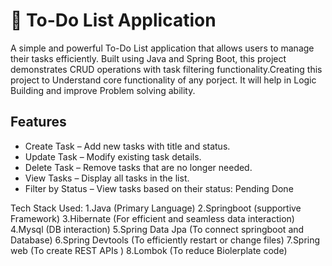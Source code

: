 # 📝 To-Do List Application

A simple and powerful To-Do List application that allows users to manage their tasks efficiently. Built using Java and Spring Boot, this project demonstrates CRUD operations with task filtering functionality.Creating this project to Understand core functionality of any porject. It will help in Logic Building and improve Problem solving ability.

## Features

- Create Task – Add new tasks with title and status.
- Update Task – Modify existing task details.
- Delete Task – Remove tasks that are no longer needed.
- View Tasks – Display all tasks in the list.
- Filter by Status – View tasks based on their status:
  Pending
  Done

 Tech Stack Used:
 1.Java (Primary Language)
 2.Springboot (supportive Framework)
 3.Hibernate (For efficient and seamless data interaction)
 4.Mysql (DB interaction)
 5.Spring Data Jpa (To connect springboot and Database)
 6.Spring Devtools (To efficiently restart or change files)
 7.Spring web (To create REST APIs )
 8.Lombok (To reduce Biolerplate code)


